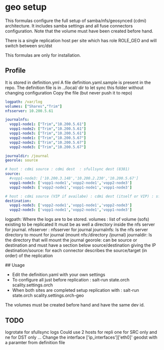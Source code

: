# geo setup
This formulas configure the full setup of samba/nfs/geosynced (cdmi) architecture.
It includes samba settings and all fuse connectors configuration.
Note that the volume must have been created before hand.

There is a single replication host per site which has role ROLE_GEO and will switch between src/dst

This formulas are only for installation.

## Profile 
It is stored in definition.yml
A file definition.yaml.sample is present in the repo.
The definition file is in ../local/ dir to let sync this folder without changing configuration
Copy the file (but never push it to repo)

```yaml
logpath: /var/log
volumes: ["Shares","Trim"]
nfsserver: 10.200.5.61

journalnfs:
  vopp1-node1: ["Trim","10.200.5.61"]
  vopp1-node2: ["Trim","10.200.5.61"]
  vopp1-node3: ["Trim","10.200.5.61"]
  vopp2-node1: ["Trim","10.200.5.67"]
  vopp2-node2: ["Trim","10.200.5.67"]
  vopp2-node3: ["Trim","10.200.5.67"]

journaldir: /journal
georole: source

# host : cdmi source : cdmi dest  : sfullsync dest (8381)
source:
  #vopp1-node3: ['10.200.3.148','10.200.2.230','10.200.5.67']
  vopp1-node3: ['vopp1-node1','vopp2-node1','vopp2-node3']
  vopp2-node3: ['vopp2-node1','vopp1-node1','vopp1-node3']

# host : cdmi source (VIP if availabe) : cdmi dest (itself or VIP) : sfullsync source (8380)
destination:
  vopp1-node3: ['vopp2-node1','vopp1-node1','vopp2-node3']
  vopp2-node3: ['vopp1-node1','vopp2-node1','vopp1-node3']

```
logpath: Where the logs are to be stored.
volumes : list of volume (sofs) existing to be replicated
  It must be as well a directory inside the nfs server for journal.
nfsserver : nfsserver for journal 
journalnfs: Is the nfs server directory to mount for journal (mount nfs:/directory /journal)
journaldir: Is the directory that will mount the journal
georole: can be source or destination and must have a section below source/destination giving the IP
destination/source: for each connector describes the source/target (in order) of the replication 

## Usage

* Edit the definition.yaml with your own settings 
* To configure all just before replication :
	 salt-run state.orch scality.settings.orch 
* When both sites are completed setup replication with :
	salt-run state.orch scality.settings.orch-geo

The volumes must be created before hand and have the same dev id.

## TODO 
logrotate for sfullsync logs
Could use 2 hosts for repli one for SRC only and ne for DST only ...
Change the interface ['ip_interfaces']['eth0]' geodst with a paramter from definition file
